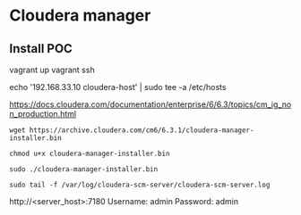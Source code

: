# Cloudera manager

## Install POC

vagrant up
vagrant ssh

echo '192.168.33.10 cloudera-host' | sudo tee -a /etc/hosts

https://docs.cloudera.com/documentation/enterprise/6/6.3/topics/cm_ig_non_production.html

````
wget https://archive.cloudera.com/cm6/6.3.1/cloudera-manager-installer.bin

chmod u+x cloudera-manager-installer.bin
        
sudo ./cloudera-manager-installer.bin

sudo tail -f /var/log/cloudera-scm-server/cloudera-scm-server.log

````


http://<server_host>:7180
Username: admin
Password: admin
